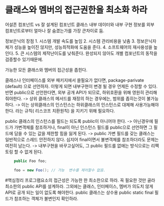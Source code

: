 # 클래스와 멤버의 접근권한을 최소화 하라

어설픈 컴포넌트 vs 잘 설계된 컴포넌트
	클래스 내부 데이터와 내부 구현 정보를 외부 컴포넌트로부터 얼마나 잘 숨겼는가를 가장 큰차이로 둠.

정보은닉의 장점
	1. 시스템 개발 속도를 높임
	2. 시스템 관리비용을 낮춤
	3. 정보은닉자체가 성능을 높이진 않지만, 성능최적화에 도움을 준다.
	4. 소프트웨어의 재사용성을 높인다.
	5. 큰 시스템의 제작난이도를 낮춰준다. 완성되지 않아도 개별 컴포넌트의 동작을 검증할수 있기때문에.

가능한 모든 클래스와 멤버의 접근성을 좁힌다.

클래스나 인터페이스를 외부 패키지에서 쓸필요가 없다면, package-parivate (default) 으로 선언하자. 이렇게 되면 내부구현이 변경 될 경우 언제든 수정할 수 있다.
반면 public으로 선언한다면, 외부 공개 API가 되므로, 하위호환을 위해 영원히 관리해줘야한다.
	-> 상위 클래스의 메서드를 재정의 하는 경우에는, 범위를 좁히는것이 불가능하다.
	-> 이는  상위클래스의 인스턴스는 하위클래스의 인스턴스로 대체해 사용가능해야 한다. 라는 규칙( 리스코프 치환원칙) 을 지키기 위해 필요하다.
 
public 클래스의 인스턴스를 필드는 되도록 public이 아니어야 한다.
	-> 아닌경우에 필드가 가변객체를 참조하거나, final이 아닌 인스턴스 필드를 public으로 선언하면 그 필드에 담을 수 있는 값을 제한할 힘을 잃게 된다.
	-> public 가변 필드를 갖는 클래스는 일반적으로 스레드 안전하지 않다. 심지어 final이면서 불변객체를 참조하더라도 문제는 여전히 남는다. 
	-> 내부구현을 바꾸고싶어도, 그 public 필드를 없애는 방식으로는 리팩토링 할 수 없게 된다.

```java
	public Foo foo;
	
	foo = new Foo(); // 가능  변수를 제어할수 없음.
```

#핵심정리
프로그램요소의 접근성은 가능한 한 최소한으로 하라. 꼭 필요한 것만 골라 최소한의 public API를 설계하라.
그외에는 클래스, 인터페이스, 멤버가 의도치 않게 API로 공개 되는 일이 없도록 해야한다. public 클래스는 상수용 public static final 필드가
참조하는 객체가 불변인지 확인하라.



